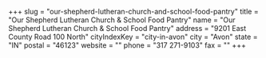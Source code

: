 +++
slug = "our-shepherd-lutheran-church-and-school-food-pantry"
title = "Our Shepherd Lutheran Church & School Food Pantry"
name = "Our Shepherd Lutheran Church & School Food Pantry"
address = "9201 East County Road 100 North"
cityIndexKey = "city-in-avon"
city = "Avon"
state = "IN"
postal = "46123"
website = ""
phone = "317 271-9103"
fax = ""
+++

